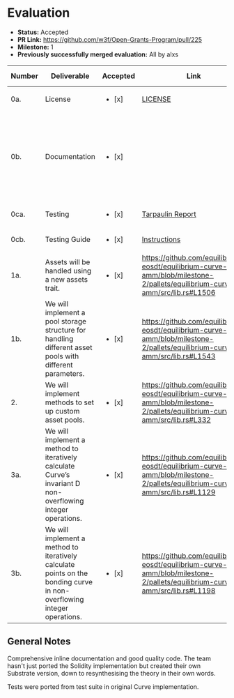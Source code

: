 # Evaluation

- **Status:** Accepted
- **PR Link:** https://github.com/w3f/Open-Grants-Program/pull/225
- **Milestone:** 1
- **Previously successfully merged evaluation:** All by alxs

| Number | Deliverable                                                                                                            | Accepted               | Link                                                                                                                          | Evaluation Notes                                                                                       |
| ------ | ---------------------------------------------------------------------------------------------------------------------- | ---------------------- | ----------------------------------------------------------------------------------------------------------------------------- | ------------------------------------------------------------------------------------------------------ |
| 0a.    | License                                                                                                                | <ul><li>[x] </li></ul> | [LICENSE](https://github.com/equilibrium-eosdt/equilibrium-curve-amm/blob/milestone-2/LICENSE)                                | Apache 2.0                                                                                             |
| 0b.    | Documentation                                                                                                          | <ul><li>[x] </li></ul> |                                                                                                                               | Inline documentation and basic README provided, integration guide not yet but can be delivered with M2 |
| 0ca.   | Testing                                                                                                                | <ul><li>[x] </li></ul> | [Tarpaulin Report](https://github.com/equilibrium-eosdt/equilibrium-curve-amm/blob/milestone-2/reports/tarpaulin-report.html) | 85% line coverage                                                                                      |
| 0cb.   | Testing Guide                                                                                                          | <ul><li>[x] </li></ul> | [Instructions](https://github.com/equilibrium-eosdt/equilibrium-curve-amm/tree/milestone-2#tests)                             |
| 1a.    | Assets will be handled using a new assets trait.                                                                       | <ul><li>[x] </li></ul> | https://github.com/equilibrium-eosdt/equilibrium-curve-amm/blob/milestone-2/pallets/equilibrium-curve-amm/src/lib.rs#L1506    |                                                                                                        |
| 1b.    | We will implement a pool storage structure for handling different asset pools with different parameters.               | <ul><li>[x] </li></ul> | https://github.com/equilibrium-eosdt/equilibrium-curve-amm/blob/milestone-2/pallets/equilibrium-curve-amm/src/lib.rs#L1543    |                                                                                                        |
| 2.     | We will implement methods to set up custom asset pools.                                                                | <ul><li>[x] </li></ul> | https://github.com/equilibrium-eosdt/equilibrium-curve-amm/blob/milestone-2/pallets/equilibrium-curve-amm/src/lib.rs#L332     |                                                                                                        |
| 3a.    | We will implement a method to iteratively calculate Curve’s invariant D non-overflowing integer operations.            | <ul><li>[x] </li></ul> | https://github.com/equilibrium-eosdt/equilibrium-curve-amm/blob/milestone-2/pallets/equilibrium-curve-amm/src/lib.rs#L1129    |                                                                                                        |
| 3b.    | We will implement a method to iteratively calculate points on the bonding curve in non-overflowing integer operations. | <ul><li>[x] </li></ul> | https://github.com/equilibrium-eosdt/equilibrium-curve-amm/blob/milestone-2/pallets/equilibrium-curve-amm/src/lib.rs#L1198    |                                                                                                        |

## General Notes

Comprehensive inline documentation and good quality code. The team hasn't just ported the Solidity implementation but created their own Substrate version, down to resynthesising the theory in their own words.

Tests were ported from test suite in original Curve implementation.
